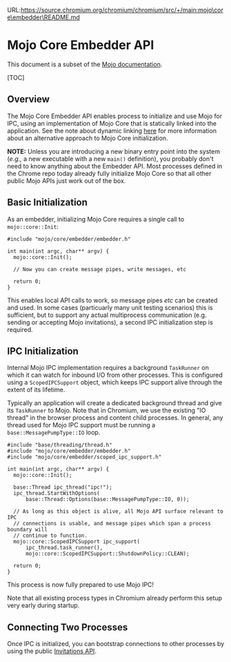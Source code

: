URL:https://source.chromium.org/chromium/chromium/src/+/main:mojo\core\embedder\README.md
# Mojo Core Embedder API
This document is a subset of the [Mojo documentation](/mojo/README.md).

[TOC]

## Overview

The Mojo Core Embedder API enables process to initialize and use Mojo for IPC,
using an implementation of Mojo Core that is statically linked into the
application. See the note about dynamic linking
[here](/mojo/README.md#Mojo-Core) for more information about an alternative
approach to Mojo Core initialization.

**NOTE:** Unless you are introducing a new binary entry point into the system
(*e.g.,* a new executable with a new `main()` definition), you probably don't
need to know anything about the Embedder API. Most processes defined in the
Chrome repo today already fully initialize Mojo Core so that all other public
Mojo APIs just work out of the box.

## Basic Initialization

As an embedder, initializing Mojo Core requires a single call to
`mojo::core::Init`:

```
#include "mojo/core/embedder/embedder.h"

int main(int argc, char** argv) {
  mojo::core::Init();

  // Now you can create message pipes, write messages, etc

  return 0;
}
```

This enables local API calls to work, so message pipes *etc* can be created and
used. In some cases (particuarly many unit testing scenarios) this is
sufficient, but to support any actual multiprocess communication (e.g. sending
or accepting Mojo invitations), a second IPC initialization step is required.

## IPC Initialization

Internal Mojo IPC implementation requires a background `TaskRunner` on which it
can watch for inbound I/O from other processes. This is configured using a
`ScopedIPCSupport` object, which keeps IPC support alive through the extent of
its lifetime.

Typically an application will create a dedicated background thread and give its
`TaskRunner` to Mojo. Note that in Chromium, we use the existing "IO thread" in
the browser process and content child processes. In general, any thread used
for Mojo IPC support must be running a `base::MessagePumpType::IO` loop.

```
#include "base/threading/thread.h"
#include "mojo/core/embedder/embedder.h"
#include "mojo/core/embedder/scoped_ipc_support.h"

int main(int argc, char** argv) {
  mojo::core::Init();

  base::Thread ipc_thread("ipc!");
  ipc_thread.StartWithOptions(
      base::Thread::Options(base::MessagePumpType::IO, 0));

  // As long as this object is alive, all Mojo API surface relevant to IPC
  // connections is usable, and message pipes which span a process boundary will
  // continue to function.
  mojo::core::ScopedIPCSupport ipc_support(
      ipc_thread.task_runner(),
      mojo::core::ScopedIPCSupport::ShutdownPolicy::CLEAN);

  return 0;
}
```

This process is now fully prepared to use Mojo IPC!

Note that all existing process types in Chromium already perform this setup
very early during startup.

## Connecting Two Processes

Once IPC is initialized, you can bootstrap connections to other processes by
using the public
[Invitations API](/mojo/public/cpp/system/README.md#Invitations).
